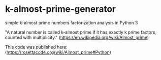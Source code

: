 # k-almost-prime-generator
simple k-almost prime numbers factorization analysis in Python 3

"A natural number is called k-almost prime if it has exactly k prime factors, counted with multiplicity." (https://en.wikipedia.org/wiki/Almost_prime)

This code was published here: (https://rosettacode.org/wiki/Almost_prime#Python)
